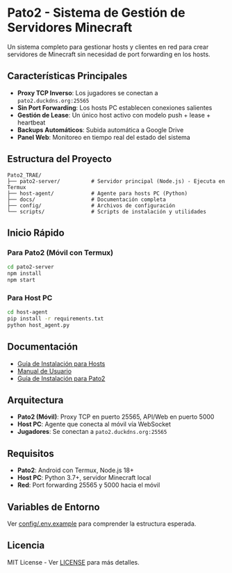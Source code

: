 # Pato2 - Sistema de Gestión de Servidores Minecraft

Un sistema completo para gestionar hosts y clientes en red para crear servidores de Minecraft sin necesidad de port forwarding en los hosts.

## Características Principales

- **Proxy TCP Inverso**: Los jugadores se conectan a `pato2.duckdns.org:25565`
- **Sin Port Forwarding**: Los hosts PC establecen conexiones salientes
- **Gestión de Lease**: Un único host activo con modelo push + lease + heartbeat
- **Backups Automáticos**: Subida automática a Google Drive
- **Panel Web**: Monitoreo en tiempo real del estado del sistema

## Estructura del Proyecto

```
Pato2_TRAE/
├── pato2-server/          # Servidor principal (Node.js) - Ejecuta en Termux
├── host-agent/            # Agente para hosts PC (Python)
├── docs/                  # Documentación completa
├── config/                # Archivos de configuración
└── scripts/               # Scripts de instalación y utilidades
```

## Inicio Rápido

### Para Pato2 (Móvil con Termux)
```bash
cd pato2-server
npm install
npm start
```

### Para Host PC
```bash
cd host-agent
pip install -r requirements.txt
python host_agent.py
```

## Documentación

- [Guía de Instalación para Hosts](docs/es/installation/host-agent.md)
- [Manual de Usuario](docs/es/user-guide/player-guide.md)
- [Guía de Instalación para Pato2](docs/es/installation/pato2-server.md)

## Arquitectura

- **Pato2 (Móvil)**: Proxy TCP en puerto 25565, API/Web en puerto 5000
- **Host PC**: Agente que conecta al móvil vía WebSocket
- **Jugadores**: Se conectan a `pato2.duckdns.org:25565`

## Requisitos

- **Pato2**: Android con Termux, Node.js 18+
- **Host PC**: Python 3.7+, servidor Minecraft local
- **Red**: Port forwarding 25565 y 5000 hacia el móvil

## Variables de Entorno

Ver [config/.env.example](config/.env.example) para comprender la estructura esperada.

## Licencia

MIT License - Ver [LICENSE](LICENSE) para más detalles.